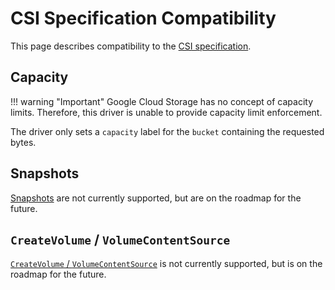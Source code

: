 # CSI Specification Compatibility

This page describes compatibility to the [CSI specification](https://github.com/container-storage-interface/spec/blob/master/spec.md).

## Capacity

!!! warning "Important"
    Google Cloud Storage has no concept of capacity limits. Therefore, this driver is unable to provide capacity limit enforcement.

The driver only sets a `capacity` label for the `bucket` containing the requested bytes.

## Snapshots

[Snapshots](https://github.com/container-storage-interface/spec/blob/master/spec.md#createsnapshot) are not currently supported, but are on the roadmap for the future.

## `CreateVolume` / `VolumeContentSource`

[`CreateVolume` / `VolumeContentSource`](https://github.com/container-storage-interface/spec/blob/master/spec.md#createvolume) is not currently supported, but is on the roadmap for the future.
